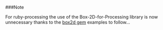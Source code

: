 ###Note


For ruby-processing the use of the Box-2D-for-Processing library is now unnecessary thanks to the [box2d gem][] examples to follow...

[box2d gem]:https://rubygems.org/gems/pbox2d
